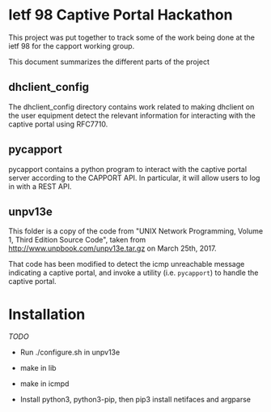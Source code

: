 # Ietf 98 Captive Portal Hackathon

This project was put together to track some of the work being done at the ietf 98 for the capport working group.

This document summarizes the different parts of the project

## dhclient_config

The dhclient_config directory contains work related to making dhclient on the user equipment detect the relevant information for interacting with the captive portal using RFC7710.

## pycapport

pycapport contains a python program to interact with the captive portal server according to the CAPPORT API. In particular, it will allow users to log in with a REST API.

##  unpv13e
This folder is a copy of the code from "UNIX Network Programming, Volume 1, Third Edition Source Code", taken from http://www.unpbook.com/unpv13e.tar.gz on March 25th, 2017.

That code has been modified to detect the icmp unreachable message indicating a captive portal, and invoke a utility (i.e. ```pycapport```) to handle the captive portal.

# Installation
_TODO_

* Run ./configure.sh in unpv13e
* make in lib
* make in icmpd

* Install python3, python3-pip, then pip3 install netifaces and argparse
